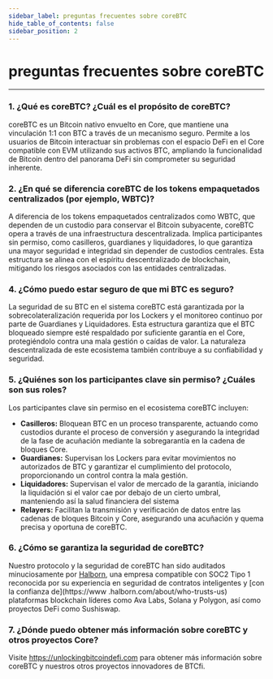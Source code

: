 ```yaml
---
sidebar_label: preguntas frecuentes sobre coreBTC
hide_table_of_contents: false
sidebar_position: 2
---
```


# preguntas frecuentes sobre coreBTC

---

### 1. ¿Qué es coreBTC? ¿Cuál es el propósito de coreBTC?

coreBTC es un Bitcoin nativo envuelto en Core, que mantiene una vinculación 1:1 con BTC a través de un mecanismo seguro. Permite a los usuarios de Bitcoin interactuar sin problemas con el espacio DeFi en el Core compatible con EVM utilizando sus activos BTC, ampliando la funcionalidad de Bitcoin dentro del panorama DeFi sin comprometer su seguridad inherente.

### 2. ¿En qué se diferencia coreBTC de los tokens empaquetados centralizados (por ejemplo, WBTC)?

A diferencia de los tokens empaquetados centralizados como WBTC, que dependen de un custodio para conservar el Bitcoin subyacente, coreBTC opera a través de una infraestructura descentralizada. Implica participantes sin permiso, como casilleros, guardianes y liquidadores, lo que garantiza una mayor seguridad e integridad sin depender de custodios centrales. Esta estructura se alinea con el espíritu descentralizado de blockchain, mitigando los riesgos asociados con las entidades centralizadas.

### 4. ¿Cómo puedo estar seguro de que mi BTC es seguro?

La seguridad de su BTC en el sistema coreBTC está garantizada por la sobrecolateralización requerida por los Lockers y el monitoreo continuo por parte de Guardianes y Liquidadores. Esta estructura garantiza que el BTC bloqueado siempre esté respaldado por suficiente garantía en el Core, protegiéndolo contra una mala gestión o caídas de valor. La naturaleza descentralizada de este ecosistema también contribuye a su confiabilidad y seguridad.

### 5. ¿Quiénes son los participantes clave sin permiso? ¿Cuáles son sus roles?

Los participantes clave sin permiso en el ecosistema coreBTC incluyen:

- **Casilleros:** Bloquean BTC en un proceso transparente, actuando como custodios durante el proceso de conversión y asegurando la integridad de la fase de acuñación mediante la sobregarantía en la cadena de bloques Core.
- **Guardianes:** Supervisan los Lockers para evitar movimientos no autorizados de BTC y garantizar el cumplimiento del protocolo, proporcionando un control contra la mala gestión.
- **Liquidadores:** Supervisan el valor de mercado de la garantía, iniciando la liquidación si el valor
  cae por debajo de un cierto umbral, manteniendo así la salud financiera del sistema
- **Relayers:** Facilitan la transmisión y verificación de datos entre las cadenas de bloques Bitcoin y Core, asegurando una acuñación y quema precisa y oportuna de coreBTC.

### 6. ¿Cómo se garantiza la seguridad de coreBTC?

Nuestro protocolo y la seguridad de coreBTC han sido auditados minuciosamente por [Halborn](https://www.halborn.com/), una empresa compatible con SOC2 Tipo 1 reconocida por su experiencia en seguridad de contratos inteligentes y [con la confianza de](https://www .halborn.com/about/who-trusts-us) plataformas blockchain líderes como Ava Labs, Solana y Polygon, así como proyectos DeFi como Sushiswap.

### 7. ¿Dónde puedo obtener más información sobre coreBTC y otros proyectos Core?

Visite https://unlockingbitcoindefi.com para obtener más información sobre coreBTC y nuestros otros proyectos innovadores de BTCfi.
